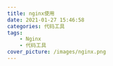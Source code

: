 ```yaml
---
title: nginx使用
date: 2021-01-27 15:46:58
categories: 代码工具
tags:
	- Nginx
	- 代码工具
cover_picture: /images/nginx.png
---
```

